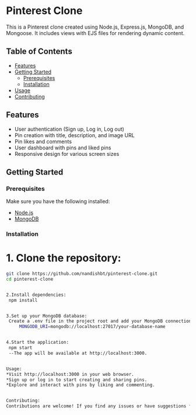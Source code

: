 # Pinterest Clone

This is a Pinterest clone created using Node.js, Express.js, MongoDB, and Mongoose. It includes views with EJS files for rendering dynamic content.

## Table of Contents

- [Features](#features)
- [Getting Started](#getting-started)
  - [Prerequisites](#prerequisites)
  - [Installation](#installation)
- [Usage](#usage)
- [Contributing](#contributing)


## Features

- User authentication (Sign up, Log in, Log out)
- Pin creation with title, description, and image URL
- Pin likes and comments
- User dashboard with pins and liked pins
- Responsive design for various screen sizes

## Getting Started

### Prerequisites

Make sure you have the following installed:

- [Node.js](https://nodejs.org/)
- [MongoDB](https://www.mongodb.com/try/download/community)

### Installation

 # 1. Clone the repository:

   ```bash
   git clone https://github.com/nandishbt/pinterest-clone.git
   cd pinterest-clone


 2.Install dependencies:
    npm install


 3.Set up your MongoDB database:
    Create a .env file in the project root and add your MongoDB connection URI:
        MONGODB_URI=mongodb://localhost:27017/your-database-name


 4.Start the application:
    npm start
    --The app will be available at http://localhost:3000.


 Usage:
*Visit http://localhost:3000 in your web browser.
*Sign up or log in to start creating and sharing pins.
*Explore and interact with pins by liking and commenting.


 Contributing:
Contributions are welcome! If you find any issues or have suggestions for improvements, feel free to open an issue or create a pull request.

